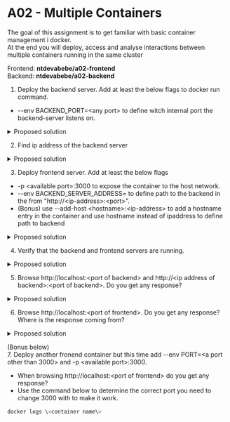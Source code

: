 # A02 - Multiple Containers

The goal of this assignment is to get familiar with basic container management i docker.  
At the end you will deploy, access and analyse interactions between multiple containers running in the same cluster

Frontend: __ntdevabebe/a02-frontend__  
Backend: __ntdevabebe/a02-backend__


1. Deploy the backend server. Add at least the below flags to docker run command.
* --env BACKEND_PORT=\<any port\> to define witch internal port the backend-server listens on.  

<details>
    <summary> Proposed solution </summary>

```powershell
docker run -d --name <container name> --hostname <hostname> --env <enviromental variabel> <image name>
```

![run backend](./assets/docker-run-backend.png)

</details>

2. Find ip address of the backend server 

<details>
    <summary> Proposed solution </summary>

```powershell
docker exec -it <container name> ip add
```

![run backend](./assets/docker-exec-ip-backend.png)

Alternative 1 - Inspect the container

```powershell
docker inspect <container name>
```

```powershell
[
    {
        ...
        "Networks": {
            "bridge": {  # network name
                ...
                "IPAddress": "172.17.0.2",
                ...
            }
            ...
        }
        ...
    }
]
```

Alternative 2 - Inspect network

```powershell
docker netwokrk inspect <network>  # default network is "bridge"
```

```powershell
[
    {
        "Name": "bridge"
        ...
        "Containers": {
            "<Container ID>": {
                "Name": "backend", # container name
                ...
                "IPAddress": "172.17.0.2",
                ...
            }
            ...
        }
        ...
    }
]
```

</details>

3. Deploy frontend server. Add at least the below flags
* -p \<available port\>:3000 to expose the container to the host network.
* --env BACKEND_SERVER_ADDRESS=<path> to define path to the backend in the from  "http://\<ip-address\>:\<port\>".  
* (Bonus) use --add-host \<hostname\>:\<ip-address\> to add a hostname entry in the container and use hostname instead of ipaddress to define path to backend

<details>
    <summary> Proposed solution </summary>

```powershell
docker run -d --name <container name> --hostname <hostname> --env <enviromental variabel> <image name>
```

![run backend](./assets/docker-run-frontend.png)

<details>
    <summary> Proposed solution for bonus </summary>

```powershell
docker run -d --name <container name> --hostname <hostname> --env <enviromental variabel> --add-host <hostname>:<ip-address> <image name>
```

![run backend](./assets/docker-run-frontend-bonus.png)

</details>
</details>


4. Verify that the backend and frontend servers are running.

<details>
    <summary> Proposed solution</summary>

```powershell
docker ps 
```

![run backend](./assets/docker-ps-multi-container.png)

</details>

5. Browse http://localhost:\<port of backend\> and http://\<ip address of backend\>:\<port of backend\>. Do you get any response?

<details>
    <summary> Proposed solution</summary>

    The container does not expose any port outside the cluster and thus is unreachable from host. 

</details>

6. Browse http://localhost:\<port of frontend\>. Do you get any response? Where is the response coming from?

<details>
    <summary> Proposed solution</summary>

    The frontend-container expose port 3000 outside the cluster and thus is reachable from host.  
    Since containers can communicate with eachother as long as they are on the same network,  
    the response message is actually from the backend server routed trough the frontend server. 

</details>

(Bonus below)  
7. Deploy another fronend container but this time add --env PORT=\<a port other than 3000\> and -p \<available port\>:3000. 
   * When browsing http://localhost:\<port of frontend\> do you get any response?
   * Use the command below to determine the correct port you need to change 3000 with to make it work.
  
```powershell
docker logs \<container name\> 
```






